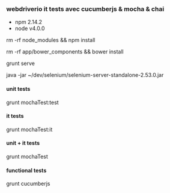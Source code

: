 ### webdriverio it tests avec cucumberjs & mocha & chai

* npm 2.14.2
* node v4.0.0

rm -rf node_modules && npm install

rm -rf app/bower_components && bower install

grunt serve

java -jar ~/dev/selenium/selenium-server-standalone-2.53.0.jar

#### unit tests
grunt mochaTest:test
#### it tests
grunt mochaTest:it
#### unit + it tests
grunt mochaTest
#### functional tests
grunt cucumberjs
